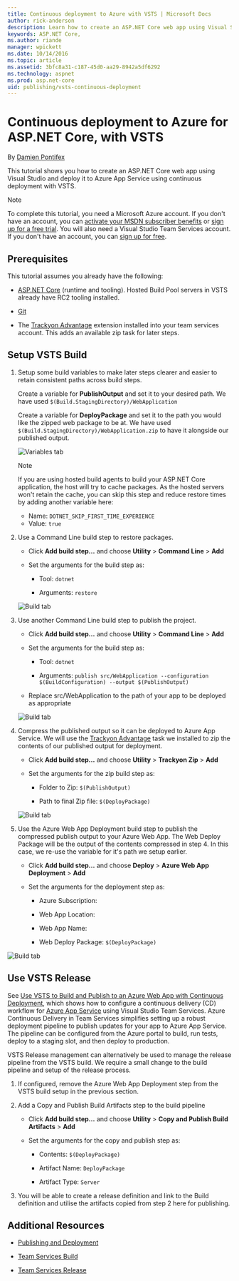 ```yaml
---
title: Continuous deployment to Azure with VSTS | Microsoft Docs
author: rick-anderson
description: Learn how to create an ASP.NET Core web app using Visual Studio and deploy it to Azure App Service using continuous deployment with VSTS.
keywords: ASP.NET Core,
ms.author: riande
manager: wpickett
ms.date: 10/14/2016
ms.topic: article
ms.assetid: 3bfc8a31-c187-45d0-aa29-8942a5df6292
ms.technology: aspnet
ms.prod: asp.net-core
uid: publishing/vsts-continuous-deployment
---
```

# Continuous deployment to Azure for ASP.NET Core, with VSTS

By [Damien Pontifex](https://github.com/DamienPontifex)

This tutorial shows you how to create an ASP.NET Core web app using Visual Studio and deploy it to Azure App Service using continuous deployment with VSTS.
   
> [!NOTE]
> To complete this tutorial, you need a Microsoft Azure account. If you don't have an account, you can [activate your MSDN subscriber benefits](http://azure.microsoft.com/pricing/member-offers/msdn-benefits-details/?WT.mc_id=A261C142F) or [sign up for a free trial](http://azure.microsoft.com/pricing/free-trial/?WT.mc_id=A261C142F). You will also need a Visual Studio Team Services account. If you don't have an account, you can [sign up for free](https://www.visualstudio.com/products/visual-studio-team-services-vs).

## Prerequisites

This tutorial assumes you already have the following:

* [ASP.NET Core](https://www.microsoft.com/net/core) (runtime and tooling). Hosted Build Pool servers in VSTS already have RC2 tooling installed.

* [Git](http://git-scm.com/downloads)

* The [Trackyon Advantage](https://marketplace.visualstudio.com/items?itemName=Trackyon.trackyonadvantage) extension installed into your team services account. This adds an available zip task for later steps.

## Setup VSTS Build

1.  Setup some build variables to make later steps clearer and easier to retain consistent paths across build steps.

    Create a variable for **PublishOutput** and set it to your desired path. We have used `$(Build.StagingDirectory)/WebApplication`

    Create a variable for **DeployPackage** and set it to the path you would like the zipped web package to be at. We have used `$(Build.StagingDirectory)/WebApplication.zip` to have it alongside our published output.

    ![Variables tab](vsts-continuous-deployment/_static/setup-build-variables.png)

    > [!NOTE]
    > If you are using hosted build agents to build your ASP.NET Core application, the host will try to cache packages. As the hosted servers won't retain the cache, you can skip this step and reduce restore times by adding another variable here:  
   
    *  Name: `DOTNET_SKIP_FIRST_TIME_EXPERIENCE`  
    *  Value: `true`  

2.  Use a Command Line build step to restore packages.

    * Click **Add build step...** and choose **Utility** > **Command Line** > **Add**

    * Set the arguments for the build step as:

        * Tool: `dotnet`

        * Arguments: `restore`

    ![Build tab](vsts-continuous-deployment/_static/dotnet-restore.png)

3.  Use another Command Line build step to publish the project.

    * Click **Add build step...** and choose **Utility** > **Command Line** > **Add**

    * Set the arguments for the build step as:

        * Tool: `dotnet`

        * Arguments: `publish src/WebApplication --configuration $(BuildConfiguration) --output $(PublishOutput)`

    * Replace src/WebApplication to the path of your app to be deployed as appropriate

    ![Build tab](vsts-continuous-deployment/_static/dotnet-publish.png)

4.  Compress the published output so it can be deployed to Azure App Service. We will use the [Trackyon Advantage](https://marketplace.visualstudio.com/items?itemName=Trackyon.trackyonadvantage) task we installed to zip the contents of our published output for deployment.

    * Click **Add build step...** and choose **Utility** > **Trackyon Zip** > **Add**

    * Set the arguments for the zip build step as:

        * Folder to Zip: `$(PublishOutput)`

        * Path to final Zip file: `$(DeployPackage)`

    ![Build tab](vsts-continuous-deployment/_static/compress-publish-output.png)

5.  Use the Azure Web App Deployment build step to publish the compressed publish output to your Azure Web App. The Web Deploy Package will be the output of the contents compressed in step 4. In this case, we re-use the variable for it's path we setup earlier.

    * Click **Add build step...** and choose **Deploy** > **Azure Web App Deployment** > **Add**

    * Set the arguments for the deployment step as:

        * Azure Subscription: *<your configured azure connection>*

        * Web App Location: *<desired region>*

        * Web App Name: *<desired app service name>*

        * Web Deploy Package: `$(DeployPackage)`

![Build tab](vsts-continuous-deployment/_static/web-app-deployment.png)

## Use VSTS Release

See [Use VSTS to Build and Publish to an Azure Web App with Continuous Deployment](https://www.visualstudio.com/en-us/docs/build/get-started/aspnet-4-ci-cd-azure-automatic), which shows how to configure a continuous delivery (CD) workflow for [Azure App Service](https://azure.microsoft.com/en-us/documentation/articles/app-service-changes-existing-services/) using Visual Studio Team Services. Azure Continuous Delivery in Team Services simplifies setting up a robust deployment pipeline to publish updates for your app to Azure App Service. The pipeline can be configured from the Azure portal to build, run tests, deploy to a staging slot,  and then deploy to production.

VSTS Release management can alternatively be used to manage the release pipeline from the VSTS build. We require a small change to the build pipeline and setup of the release process.

1.  If configured, remove the Azure Web App Deployment step from the VSTS build setup in the previous section.

2.  Add a Copy and Publish Build Artifacts step to the build pipeline

    *  Click **Add build step...** and choose **Utility** > **Copy and Publish Build Artifacts** > **Add**

    *  Set the arguments for the copy and publish step as:

        *  Contents: `$(DeployPackage)`

        *  Artifact Name: `DeployPackage`

        *  Artifact Type: `Server`

3.  You will be able to create a release definition and link to the Build definition and utilise the artifacts copied from step 2 here for publishing.

## Additional Resources

* [Publishing and Deployment](index.md)

* [Team Services Build](https://www.visualstudio.com/docs/build/overview)

* [Team Services Release](https://www.visualstudio.com/en-us/docs/release/overview)
